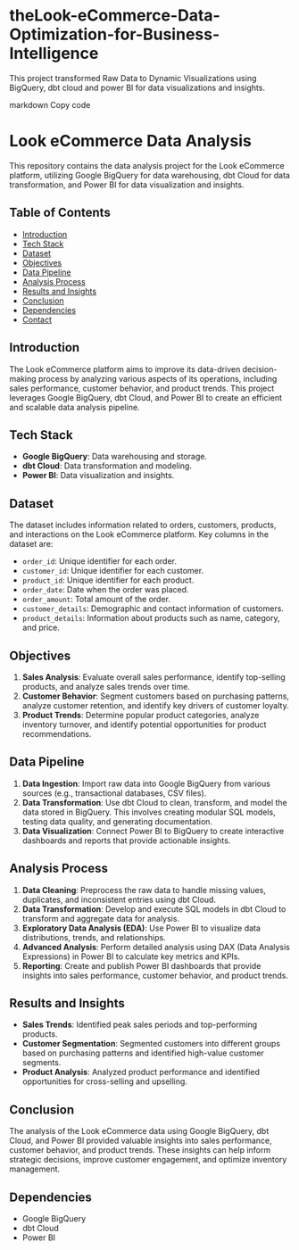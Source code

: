 # theLook-eCommerce-Data-Optimization-for-Business-Intelligence
This project transformed Raw Data to Dynamic Visualizations using BigQuery, dbt cloud and power BI for data visualizations and insights.

markdown
Copy code
# Look eCommerce Data Analysis

This repository contains the data analysis project for the Look eCommerce platform, utilizing Google BigQuery for data warehousing, dbt Cloud for data transformation, and Power BI for data visualization and insights.

## Table of Contents

- [Introduction](#introduction)
- [Tech Stack](#tech-stack)
- [Dataset](#dataset)
- [Objectives](#objectives)
- [Data Pipeline](#data-pipeline)
- [Analysis Process](#analysis-process)
- [Results and Insights](#results-and-insights)
- [Conclusion](#conclusion)
- [Dependencies](#dependencies)
- [Contact](#contact)

## Introduction

The Look eCommerce platform aims to improve its data-driven decision-making process by analyzing various aspects of its operations, including sales performance, customer behavior, and product trends. This project leverages Google BigQuery, dbt Cloud, and Power BI to create an efficient and scalable data analysis pipeline.

## Tech Stack

- **Google BigQuery**: Data warehousing and storage.
- **dbt Cloud**: Data transformation and modeling.
- **Power BI**: Data visualization and insights.

## Dataset

The dataset includes information related to orders, customers, products, and interactions on the Look eCommerce platform. Key columns in the dataset are:
- `order_id`: Unique identifier for each order.
- `customer_id`: Unique identifier for each customer.
- `product_id`: Unique identifier for each product.
- `order_date`: Date when the order was placed.
- `order_amount`: Total amount of the order.
- `customer_details`: Demographic and contact information of customers.
- `product_details`: Information about products such as name, category, and price.

## Objectives

1. **Sales Analysis**: Evaluate overall sales performance, identify top-selling products, and analyze sales trends over time.
2. **Customer Behavior**: Segment customers based on purchasing patterns, analyze customer retention, and identify key drivers of customer loyalty.
3. **Product Trends**: Determine popular product categories, analyze inventory turnover, and identify potential opportunities for product recommendations.

## Data Pipeline

1. **Data Ingestion**: Import raw data into Google BigQuery from various sources (e.g., transactional databases, CSV files).
2. **Data Transformation**: Use dbt Cloud to clean, transform, and model the data stored in BigQuery. This involves creating modular SQL models, testing data quality, and generating documentation.
3. **Data Visualization**: Connect Power BI to BigQuery to create interactive dashboards and reports that provide actionable insights.

## Analysis Process

1. **Data Cleaning**: Preprocess the raw data to handle missing values, duplicates, and inconsistent entries using dbt Cloud.
2. **Data Transformation**: Develop and execute SQL models in dbt Cloud to transform and aggregate data for analysis.
3. **Exploratory Data Analysis (EDA)**: Use Power BI to visualize data distributions, trends, and relationships.
4. **Advanced Analysis**: Perform detailed analysis using DAX (Data Analysis Expressions) in Power BI to calculate key metrics and KPIs.
5. **Reporting**: Create and publish Power BI dashboards that provide insights into sales performance, customer behavior, and product trends.

## Results and Insights

- **Sales Trends**: Identified peak sales periods and top-performing products.
- **Customer Segmentation**: Segmented customers into different groups based on purchasing patterns and identified high-value customer segments.
- **Product Analysis**: Analyzed product performance and identified opportunities for cross-selling and upselling.

## Conclusion

The analysis of the Look eCommerce data using Google BigQuery, dbt Cloud, and Power BI provided valuable insights into sales performance, customer behavior, and product trends. These insights can help inform strategic decisions, improve customer engagement, and optimize inventory management.

## Dependencies

- Google BigQuery
- dbt Cloud
- Power BI

